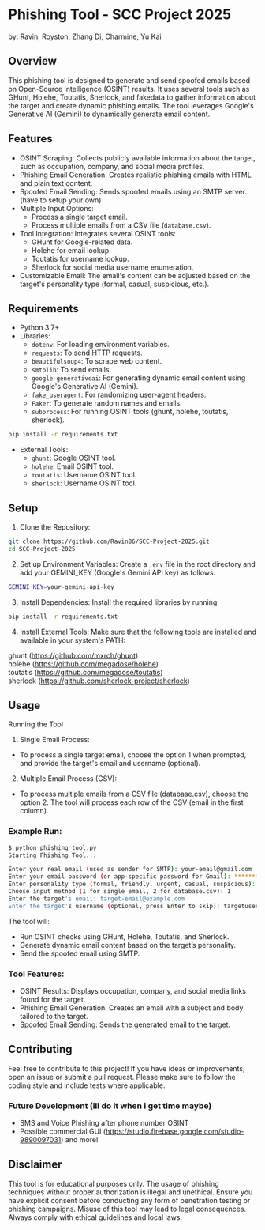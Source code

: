 # Phishing Tool - SCC Project 2025
by: Ravin, Royston, Zhang Di, Charmine, Yu Kai
## Overview
This phishing tool is designed to generate and send spoofed emails based on Open-Source Intelligence (OSINT) results. It uses several tools such as GHunt, Holehe, Toutatis, Sherlock, and fakedata to gather information about the target and create dynamic phishing emails. The tool leverages Google's Generative AI (Gemini) to dynamically generate email content.

## Features
- OSINT Scraping: Collects publicly available information about the target, such as occupation, company, and social media profiles.
- Phishing Email Generation: Creates realistic phishing emails with HTML and plain text content.
- Spoofed Email Sending: Sends spoofed emails using an SMTP server. (have to setup your own)
- Multiple Input Options:
  - Process a single target email.
  - Process multiple emails from a CSV file (`database.csv`).
- Tool Integration: Integrates several OSINT tools:
  - GHunt for Google-related data.
  - Holehe for email lookup.
  - Toutatis for username lookup.
  - Sherlock for social media username enumeration.
- Customizable Email: The email's content can be adjusted based on the target's personality type (formal, casual, suspicious, etc.).

## Requirements
- Python 3.7+
- Libraries:
  - `dotenv`: For loading environment variables.
  - `requests`: To send HTTP requests.
  - `beautifulsoup4`: To scrape web content.
  - `smtplib`: To send emails.
  - `google-generativeai`: For generating dynamic email content using Google's Generative AI (Gemini).
  - `fake_useragent`: For randomizing user-agent headers.
  - `Faker`: To generate random names and emails.
  - `subprocess`: For running OSINT tools (ghunt, holehe, toutatis, sherlock).
```bash
pip install -r requirements.txt
```
- External Tools:
  - `ghunt`: Google OSINT tool.
  - `holehe`: Email OSINT tool.
  - `toutatis`: Username OSINT tool.
  - `sherlock`: Username OSINT tool.
 
## Setup
1. Clone the Repository:
```bash
git clone https://github.com/Ravin06/SCC-Project-2025.git
cd SCC-Project-2025
```

2. Set up Environment Variables:
Create a `.env` file in the root directory and add your GEMINI_KEY (Google's Gemini API key) as follows:
```bash
GEMINI_KEY=your-gemini-api-key
```

3. Install Dependencies:
Install the required libraries by running:
```bash
pip install -r requirements.txt
```

4. Install External Tools:
Make sure that the following tools are installed and available in your system's PATH:

ghunt (https://github.com/mxrch/ghunt)  
holehe (https://github.com/megadose/holehe)  
toutatis (https://github.com/megadose/toutatis)  
sherlock (https://github.com/sherlock-project/sherlock)  

## Usage
Running the Tool
1. Single Email Process:
- To process a single target email, choose the option 1 when prompted, and provide the target's email and username (optional).

2. Multiple Email Process (CSV):
- To process multiple emails from a CSV file (database.csv), choose the option 2. The tool will process each row of the CSV (email in the first column).

### Example Run:
```bash
$ python phishing_tool.py
Starting Phishing Tool...

Enter your real email (used as sender for SMTP): your-email@gmail.com
Enter your email password (or app-specific password for Gmail): **********
Enter personality type (formal, friendly, urgent, casual, suspicious): formal
Choose input method (1 for single email, 2 for database.csv): 1
Enter the target's email: target-email@example.com
Enter the target's username (optional, press Enter to skip): targetusername
```

The tool will:
- Run OSINT checks using GHunt, Holehe, Toutatis, and Sherlock.
- Generate dynamic email content based on the target’s personality.
- Send the spoofed email using SMTP.

### Tool Features:
- OSINT Results: Displays occupation, company, and social media links found for the target.
- Phishing Email Generation: Creates an email with a subject and body tailored to the target.
- Spoofed Email Sending: Sends the generated email to the target.

## Contributing
Feel free to contribute to this project! If you have ideas or improvements, open an issue or submit a pull request. Please make sure to follow the coding style and include tests where applicable.
### Future Development (ill do it when i get time maybe)
- SMS and Voice Phishing after phone number OSINT
- Possible commercial GUI (https://studio.firebase.google.com/studio-9890097031)
and more!

## Disclaimer
This tool is for educational purposes only. The usage of phishing techniques without proper authorization is illegal and unethical. Ensure you have explicit consent before conducting any form of penetration testing or phishing campaigns. Misuse of this tool may lead to legal consequences. Always comply with ethical guidelines and local laws.
